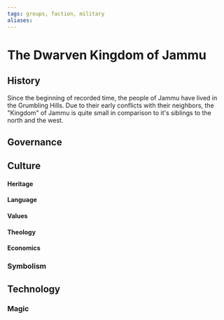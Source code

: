 ```yaml
---
tags: groups, faction, military
aliases:
---
```


# The Dwarven Kingdom of Jammu
## History
Since the beginning of recorded time, the people of Jammu have lived in the Grumbling Hills. Due to their early conflicts with their neighbors, the "Kingdom" of Jammu is quite small in comparison to it's siblings to the north and the west.

## Governance
## Culture
#### Heritage
#### Language
#### Values
#### Theology
#### Economics
### Symbolism
## Technology
### Magic